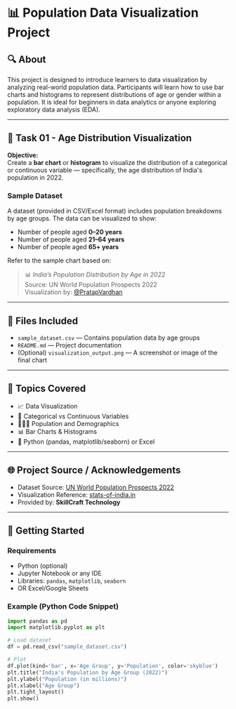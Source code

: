 # 📊 Population Data Visualization Project

## 🔍 About
This project is designed to introduce learners to data visualization by analyzing real-world population data. Participants will learn how to use bar charts and histograms to represent distributions of age or gender within a population. It is ideal for beginners in data analytics or anyone exploring exploratory data analysis (EDA).

---

## 📝 Task 01 - Age Distribution Visualization

**Objective:**  
Create a **bar chart** or **histogram** to visualize the distribution of a categorical or continuous variable — specifically, the age distribution of India's population in 2022.

### Sample Dataset
A dataset (provided in CSV/Excel format) includes population breakdowns by age groups. The data can be visualized to show:
- Number of people aged **0–20 years**
- Number of people aged **21–64 years**
- Number of people aged **65+ years**

Refer to the sample chart based on:
> 📊 _India’s Population Distribution by Age in 2022_  
> Source: UN World Population Prospects 2022  
> Visualization by: [@PratapVardhan](https://twitter.com/PratapVardhan)

---

## 📁 Files Included
- `sample_dataset.csv` — Contains population data by age groups
- `README.md` — Project documentation
- (Optional) `visualization_output.png` — A screenshot or image of the final chart

---

## 📌 Topics Covered
- 📈 Data Visualization
- 🧮 Categorical vs Continuous Variables
- 🧑‍🤝‍🧑 Population and Demographics
- 📊 Bar Charts & Histograms
- 🧰 Python (pandas, matplotlib/seaborn) or Excel

---

## 🌐 Project Source / Acknowledgements
- Dataset Source: [UN World Population Prospects 2022](https://population.un.org/wpp/)
- Visualization Reference: [stats-of-india.in](https://stats-of-india.in/)
- Provided by: **SkillCraft Technology**

---

## 🚀 Getting Started

### Requirements
- Python (optional)
- Jupyter Notebook or any IDE
- Libraries: `pandas`, `matplotlib`, `seaborn`
- OR Excel/Google Sheets

### Example (Python Code Snippet)
```python
import pandas as pd
import matplotlib.pyplot as plt

# Load dataset
df = pd.read_csv("sample_dataset.csv")

# Plot
df.plot(kind='bar', x='Age Group', y='Population', color='skyblue')
plt.title("India's Population by Age Group (2022)")
plt.ylabel("Population (in millions)")
plt.xlabel("Age Group")
plt.tight_layout()
plt.show()
